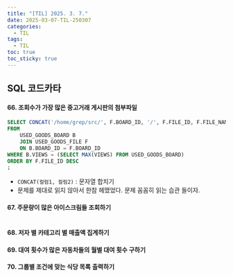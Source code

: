 ```yaml
---
title: "[TIL] 2025. 3. 7."
date: 2025-03-07-TIL-250307
categories:
  - TIL
tags:
  - TIL
toc: true
toc_sticky: true
---
```


## SQL 코드카타

#### 66. 조회수가 가장 많은 중고거래 게시판의 첨부파일
```sql
SELECT CONCAT('/home/grep/src/', F.BOARD_ID, '/', F.FILE_ID, F.FILE_NAME, F.FILE_EXT) AS FILE_PATH
FROM 
    USED_GOODS_BOARD B
    JOIN USED_GOODS_FILE F
    ON B.BOARD_ID = F.BOARD_ID
WHERE B.VIEWS = (SELECT MAX(VIEWS) FROM USED_GOODS_BOARD)
ORDER BY F.FILE_ID DESC
;
```
- ```CONCAT(컬럼1, 컬럼2)``` : 문자열 합치기
- 문제를 제대로 읽지 않아서 한참 헤맸었다. 문제 꼼꼼히 읽는 습관 들이자.

#### 67. 주문량이 많은 아이스크림들 조회하기
```sql

```

#### 68. 저자 별 카테고리 별 매출액 집계하기

#### 69. 대여 횟수가 많은 자동차들의 월별 대여 횟수 구하기

#### 70. 그룹별 조건에 맞는 식당 목록 출력하기
